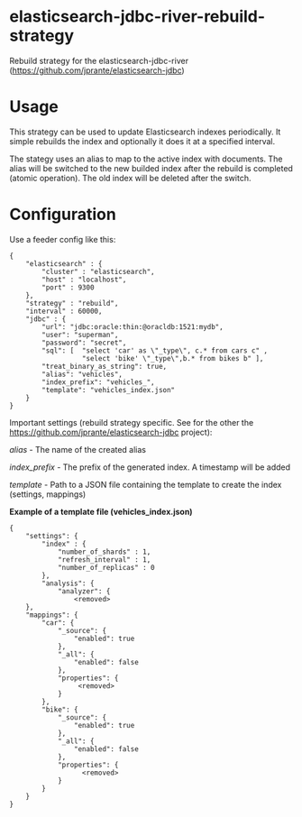 # elasticsearch-jdbc-river-rebuild-strategy
Rebuild strategy for the elasticsearch-jdbc-river (https://github.com/jprante/elasticsearch-jdbc)

# Usage
This strategy can be used to update Elasticsearch indexes periodically. It simple rebuilds the index and optionally it does it at a specified interval. 

The stategy uses an alias to map to the active index with documents. 
The alias will be switched to the new builded index after the rebuild is completed (atomic operation). The old index will be deleted after the switch.

# Configuration

Use a feeder config like this:

    {
        "elasticsearch" : {
            "cluster" : "elasticsearch",
            "host" : "localhost",
            "port" : 9300
        },
        "strategy" : "rebuild",
        "interval" : 60000,
        "jdbc" : {
            "url": "jdbc:oracle:thin:@oracldb:1521:mydb",
            "user": "superman",
            "password": "secret",
            "sql": [  "select 'car' as \"_type\", c.* from cars c" ,
                      "select 'bike' \"_type\",b.* from bikes b" ],
            "treat_binary_as_string": true,
            "alias": "vehicles",
            "index_prefix": "vehicles_",
            "template": "vehicles_index.json"
        }
    }

Important settings (rebuild strategy specific. See for the other the https://github.com/jprante/elasticsearch-jdbc project):

*alias* - The name of the created alias

*index_prefix* - The prefix of the generated index. A timestamp will be added

*template* - Path to a JSON file containing the template to create the index (settings, mappings)

**Example of a template file (vehicles_index.json)**

    {
        "settings": {
            "index" : {
                "number_of_shards" : 1,
                "refresh_interval" : 1,
                "number_of_replicas" : 0
            },
            "analysis": {
                "analyzer": {
                    <removed>
        },
        "mappings": {
            "car": {
                "_source": {
                    "enabled": true
                },
                "_all": {
                    "enabled": false
                },
                "properties": {
                     <removed>
                }
            },
            "bike": {
                "_source": {
                    "enabled": true
                },
                "_all": {
                    "enabled": false
                },
                "properties": {
                      <removed>
                }
            }
        }
    }
